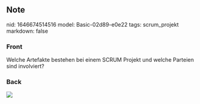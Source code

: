 ## Note
nid: 1646674514516
model: Basic-02d89-e0e22
tags: scrum_projekt
markdown: false

### Front
Welche Artefakte bestehen bei einem SCRUM Projekt und welche Parteien sind involviert?

### Back
<img src="paste-7e33d5d0327912330cf56fb42cb5c942134ad534.jpg">
